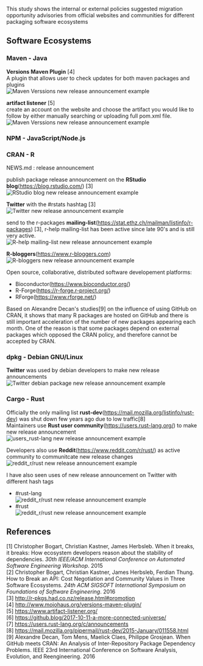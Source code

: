 This study shows the internal or external policies suggested migration opportunity advisories from official websites and communities for different packaging software ecosystems

## Software Ecosystems

### Maven - Java
**Versions Maven Plugin** [4]<br>
A plugin that allows user to check updates for both maven packages and plugins<br>
![Maven Verssions new release announcement example](https://github.com/SiRumCz/interdependency-problems-in-SECOs/blob/master/src/seco_new_release_screenshots/versions_maven_plugin_scrrenshot.png)

**artifact listener** [5]<br>
create an account on the website and choose the artifact you would like to follow by either manually searching or uploading full pom.xml file.<br>
![Maven Verssions new release announcement example](https://github.com/SiRumCz/interdependency-problems-in-SECOs/blob/master/src/seco_new_release_screenshots/maven_artifact_listener_screenshot.png)


### NPM - JavaScript/Node.js


### CRAN - R
NEWS.md : release announcement<br>

publish package release announcement on the **RStudio blog**(https://blog.rstudio.com/) [3]<br>
![RStudio blog new release announcement example](https://github.com/SiRumCz/interdependency-problems-in-SECOs/blob/master/src/seco_new_release_screenshots/rstudio_blog_screenshot.png)

**Twitter** with the #rstats hashtag [3]<br>
![Twitter new release announcement example](https://github.com/SiRumCz/interdependency-problems-in-SECOs/blob/master/src/seco_new_release_screenshots/twitter_rstats_hashtag_screenshot.png)

send to the r-packages **mailing-list**(https://stat.ethz.ch/mailman/listinfo/r-packages) [3], r-help mailing-list has been active since late 90's and is still very active.<br>
![R-help mailing-list new release announcement example](https://github.com/SiRumCz/interdependency-problems-in-SECOs/blob/master/src/seco_new_release_screenshots/r-help_screenshot.png)

**R-bloggers**(https://www.r-bloggers.com)<br>
![R-bloggers new release announcement example](https://github.com/SiRumCz/interdependency-problems-in-SECOs/blob/master/src/seco_new_release_screenshots/Screenshot%20from%202019-08-07%2012-13-25.png)

Open source, collaborative, distributed software developement platforms:
- Bioconductor(https://www.bioconductor.org/)
- R-Forge(https://r-forge.r-project.org/)
- RForge(https://www.rforge.net/)

Based on Alexandre Decan's studies[9] on the influence of using GitHub on CRAN, it shows that many R packages are hosted on GitHub and there is still important acceleration of the number of new packages appearing each month. One of the reason is that some packages depend on external packages which opposed the CRAN policy, and therefore cannot be accepted by CRAN.

### dpkg - Debian GNU/Linux
**Twitter** was used by debian developers to make new release announcements<br>
![Twitter debian package new release announcement example](https://github.com/SiRumCz/interdependency-problems-in-SECOs/blob/master/src/seco_new_release_screenshots/twitter_debian_screenshot.png)

### Cargo - Rust
Officially the only mailing list **rust-dev**(https://mail.mozilla.org/listinfo/rust-dev) was shut down few years ago due to low traffic[8]<br>
Maintainers use **Rust user community**(https://users.rust-lang.org/) to make new release announcement<br>
![users_rust-lang new release announcement example](https://github.com/SiRumCz/interdependency-problems-in-SECOs/blob/master/src/seco_new_release_screenshots/rust_lang_announcement_screenshot.png)

Developers also use **Reddit**(https://www.reddit.com/r/rust/) as active community to communitcate new release changes<br>
![reddit_r/rust new release announcement example](https://github.com/SiRumCz/interdependency-problems-in-SECOs/blob/master/src/seco_new_release_screenshots/reddit_rust_screenshot.png)

I have also seen uses of new release announcement on Twitter with different hash tags<br>
- #rust-lang<br>
![reddit_r/rust new release announcement example](https://github.com/SiRumCz/interdependency-problems-in-SECOs/blob/master/src/seco_new_release_screenshots/twitter_rust_lang_screenshot.png)
- #rust<br>
![reddit_r/rust new release announcement example](https://github.com/SiRumCz/interdependency-problems-in-SECOs/blob/master/src/seco_new_release_screenshots/twitter_rust_lang_screenshot_2.png)

## References
[1] Christopher Bogart, Christian Kastner, James Herbsleb. When it breaks, it breaks: How ecosystem developers reason about the stability of dependencies. *30th IEEE/ACM International Conference on Automated Software Engineering Workshop*. 2015<br>
[2] Christopher Bogart, Christian Kastner, James Herbsleb, Ferdian Thung. How to Break an API: Cost Negotiation and Community Values in Three Software Ecosystems. *24th ACM SIGSOFT International Symposium on Foundations of Software Engineering*. 2016<br>
[3] http://r-pkgs.had.co.nz/release.html#promotion<br>
[4] http://www.mojohaus.org/versions-maven-plugin/<br>
[5] https://www.artifact-listener.org/<br>
[6] https://github.blog/2017-10-11-a-more-connected-universe/<br>
[7] https://users.rust-lang.org/c/announcements<br>
[8] https://mail.mozilla.org/pipermail/rust-dev/2015-January/011558.html<br>
[9] Alexandre Decan, Tom Mens, Maelick Claes, Philippe Grosjean. When GitHub meets CRAN: An Analysis of Inter-Repository Package Dependency Problems. IEEE 23rd International Conference on Software Analysis, Evolution, and Reengineering. 2016<br>
